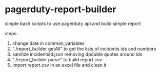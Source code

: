 pagerduty-report-builder
========================

simple bash scripts to use pagerduty api and build simple report

steps:
1) change date in common_variables
2) "./report_builder getAll" to get the lists of incidents ids and numbers
3) sanitize incidentsId.json removing dpouble quotes around ids
4) "./report_builder parse" to build report.csv
5) import report.csv in an excel file and clean it 
